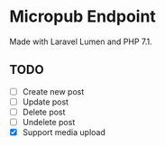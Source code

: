 # Micropub Endpoint

Made with Laravel Lumen and PHP 7.1.

## TODO

- [ ] Create new post
- [ ] Update post
- [ ] Delete post
- [ ] Undelete post
- [x] Support media upload
